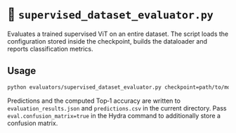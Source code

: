 # 📏 `supervised_dataset_evaluator.py`

Evaluates a trained supervised ViT on an entire dataset. The script loads the configuration stored inside the checkpoint, builds the dataloader and reports classification metrics.

## Usage

```bash
python evaluators/supervised_dataset_evaluator.py checkpoint=path/to/model.pth
```

Predictions and the computed Top‑1 accuracy are written to `evaluation_results.json` and `predictions.csv` in the current directory. Pass `eval.confusion_matrix=true` in the Hydra command to additionally store a confusion matrix.